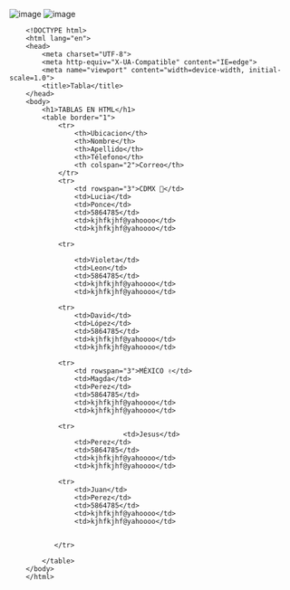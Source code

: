 ![image](https://user-images.githubusercontent.com/114317702/202876393-7a1275ca-7597-4d98-b0e7-88312beed29f.png)
![image](https://user-images.githubusercontent.com/114317702/202876403-2adf11e3-3eaf-43c3-a4ed-1f5532ea9bf7.png)

        <!DOCTYPE html>
        <html lang="en">
        <head>
            <meta charset="UTF-8">
            <meta http-equiv="X-UA-Compatible" content="IE=edge">
            <meta name="viewport" content="width=device-width, initial-scale=1.0">
            <title>Tabla</title>
        </head>
        <body>
            <h1>TABLAS EN HTML</h1>
            <table border="1">
                <tr>
                    <th>Ubicacion</th>
                    <th>Nombre</th>
                    <th>Apellido</th>
                    <th>Télefono</th>
                    <th colspan="2">Correo</th>
                </tr>
                <tr>
                    <td rowspan="3">CDMX 💖</td>
                    <td>Lucia</td>
                    <td>Ponce</td>
                    <td>5864785</td>
                    <td>kjhfkjhf@yahoooo</td>
                    <td>kjhfkjhf@yahoooo</td>

                <tr>

                    <td>Violeta</td>
                    <td>Leon</td>
                    <td>5864785</td>
                    <td>kjhfkjhf@yahoooo</td>
                    <td>kjhfkjhf@yahoooo</td>

                <tr>
                    <td>David</td>
                    <td>López</td>
                    <td>5864785</td>
                    <td>kjhfkjhf@yahoooo</td>
                    <td>kjhfkjhf@yahoooo</td>

                <tr>
                    <td rowspan="3">MÉXICO ✌</td>
                    <td>Magda</td>
                    <td>Perez</td>
                    <td>5864785</td>
                    <td>kjhfkjhf@yahoooo</td>
                    <td>kjhfkjhf@yahoooo</td>

                <tr>
                                <td>Jesus</td>
                    <td>Perez</td>
                    <td>5864785</td>
                    <td>kjhfkjhf@yahoooo</td>
                    <td>kjhfkjhf@yahoooo</td>

                <tr>
                    <td>Juan</td>
                    <td>Perez</td>
                    <td>5864785</td>
                    <td>kjhfkjhf@yahoooo</td>
                    <td>kjhfkjhf@yahoooo</td>


               </tr>

            </table>
        </body>
        </html>
